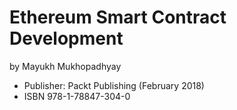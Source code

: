 # Ethereum Smart Contract Development

by Mayukh Mukhopadhyay

* Publisher: Packt Publishing (February 2018)
* ISBN 978-1-78847-304-0

